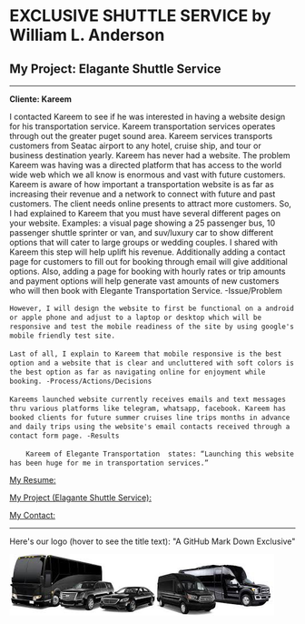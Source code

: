 #  EXCLUSIVE SHUTTLE SERVICE by William L. Anderson
## My Project: Elagante Shuttle Service 

---


**Cliente: Kareem**




 I contacted Kareem to see if he was interested in having a website design for his transportation service. Kareem transportation services operates through out the greater puget sound area. Kareem services transports customers from Seatac airport to any hotel, cruise ship, and tour or business destination yearly. Kareem has never had a website. The problem Kareem was having was a directed platform that has access to the world wide web which we all know is enormous and vast with future customers. Kareem is aware of how important a transportation website is as far as increasing their revenue and a network to connect with future and past customers. The client needs online presents to attract more customers. So, I had explained to Kareem that you must have several different pages on your website. Examples: a visual page showing a 25 passenger bus, 10 passenger shuttle sprinter or van, and suv/luxury car to show different options that will cater to large groups or wedding couples. I shared with Kareem this step will help uplift his revenue. Additionally adding a contact page for customers to fill out for booking through email will give additional options. Also, adding a page for booking with hourly rates or trip amounts and payment options will help generate vast amounts of new customers who will then book with Elegante Transportation Service. -Issue/Problem

	However, I will design the website to first be functional on a android or apple phone and adjust to a laptop or desktop which will be responsive and test the mobile readiness of the site by using google's mobile friendly test site. 
	
	Last of all, I explain to Kareem that mobile responsive is the best option and a website that is clear and uncluttered with soft colors is the best option as far as navigating online for enjoyment while booking. -Process/Actions/Decisions

	Kareems launched website currently receives emails and text messages thru various platforms like telegram, whatsapp, facebook. Kareem has booked clients for future summer cruises line trips months in advance and daily trips using the website's email contacts received through a contact form page. -Results

		Kareem of Elegante Transportation  states: “Launching this website has been huge for me in transportation services.”  


[My Resume:](https://docs.google.com/document/d/1VVQrVZgp02QY-wLVvDnM3seiJYlaYusgdCQdobzXM5Y/edit?usp=sharing)

[My Project (Elagante Shuttle Service):](http://web-students.net/site3/it161/fp/index.html)

[My Contact:](http://web-students.net/site3/it161/fp/index.html)

---
Here's our logo (hover to see the title text): "A GitHub Mark Down Exclusive"

 
![alt text](https://github.com/sstar691969/new-final-projectit161/blob/main/images/shuttle.jpg "Elagante Shuttle Service")



